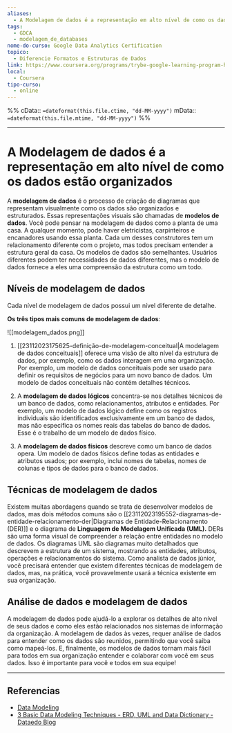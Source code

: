 ```yaml
---
aliases:
  - A Modelagem de dados é a representação em alto nível de como os dados estão organizados
tags:
  - GDCA
  - modelagem_de_databases
nome-do-curso: Google Data Analytics Certification
topico:
  - Diferencie Formatos e Estruturas de Dados
link: https://www.coursera.org/programs/trybe-google-learning-program-hrevt/professional-certificates/google-data-analytics?collectionId=twDTY
local:
  - Coursera
tipo-curso:
  - online
---
```

%%
cData:: `=dateformat(this.file.ctime, "dd-MM-yyyy")`
mData:: `=dateformat(this.file.mtime, "dd-MM-yyyy")`
%%

___
# A Modelagem de dados é a representação em alto nível de como os dados estão organizados

A **modelagem de dados** é o processo de criação de diagramas que representam visualmente como os dados são organizados e estruturados. Essas representações visuais são chamadas de **modelos de dados**. Você pode pensar na modelagem de dados como a planta de uma casa. A qualquer momento, pode haver eletricistas, carpinteiros e encanadores usando essa planta. Cada um desses construtores tem um relacionamento diferente com o projeto, mas todos precisam entender a estrutura geral da casa. Os modelos de dados são semelhantes. Usuários diferentes podem ter necessidades de dados diferentes, mas o modelo de dados fornece a eles uma compreensão da estrutura como um todo.

## Níveis de modelagem de dados

Cada nível de modelagem de dados possui um nível diferente de detalhe. 

**Os três tipos mais comuns de modelagem de dados**:

![[modelagem_dados.png]]

1. [[23112023175625-definição-de-modelagem-conceitual|A modelagem de dados conceituais]] oferece uma visão de alto nível da estrutura de dados, por exemplo, como os dados interagem em uma organização. Por exemplo, um modelo de dados conceituais pode ser usado para definir os requisitos de negócios para um novo banco de dados. Um modelo de dados conceituais não contém detalhes técnicos. 
    
2. A **modelagem de dados lógicos** concentra-se nos detalhes técnicos de um banco de dados, como relacionamentos, atributos e entidades. Por exemplo, um modelo de dados lógico define como os registros individuais são identificados exclusivamente em um banco de dados, mas não especifica os nomes reais das tabelas do banco de dados. Esse é o trabalho de um modelo de dados físico.
    
3. A **modelagem de dados físicos** descreve como um banco de dados opera. Um modelo de dados físicos define todas as entidades e atributos usados; por exemplo, inclui nomes de tabelas, nomes de colunas e tipos de dados para o banco de dados.
## Técnicas de modelagem de dados

Existem muitas abordagens quando se trata de desenvolver modelos de dados, mas dois métodos comuns são o [[23112023195552-diagramas-de-entidade-relacionamento-der|Diagramas de Entidade-Relacionamento (DER)]] e o diagrama de **Linguagem de Modelagem Unificada (UML).** DERs são uma forma visual de compreender a relação entre entidades no modelo de dados. Os diagramas UML são diagramas muito detalhados que descrevem a estrutura de um sistema, mostrando as entidades, atributos, operações e relacionamentos do sistema. Como analista de dados júnior, você precisará entender que existem diferentes técnicas de modelagem de dados, mas, na prática, você provavelmente usará a técnica existente em sua organização. 

## Análise de dados e modelagem de dados

A modelagem de dados pode ajudá-lo a explorar os detalhes de alto nível de seus dados e como eles estão relacionados nos sistemas de informação da organização. A modelagem de dados às vezes, requer análise de dados para entender como os dados são reunidos, permitindo que você saiba como mapeá-los. E, finalmente, os modelos de dados tornam mais fácil para todos em sua organização entender e colaborar com você em seus dados. Isso é importante para você e todos em sua equipe!


---
## Referencias

- [Data Modeling](https://www.1keydata.com/datawarehousing/data-modeling-levels.html)
- [3 Basic Data Modeling Techniques - ERD, UML and Data Dictionary - Dataedo Blog](https://dataedo.com/blog/basic-data-modeling-techniques)